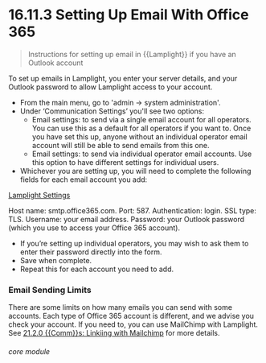 #    16.11.3 Setting Up Email With Office 365

> Instructions for setting up email in {{Lamplight}} if you have an Outlook account

To set up emails in Lamplight, you enter your server details, and your Outlook password to allow Lamplight access to your account.

- From the main menu, go to 'admin -> system administration'.
- Under ‘Communication Settings’ you'll see two options:
   - Email settings: to send via a single email account for all operators. You can use this as a default for all operators if you want to. Once you have set this up, anyone without an individual operator email account will still be able to send emails from this one.
   - Email settings: to send via individual operator email accounts. Use this option to have different settings for individual users.
- Whichever you are setting up, you will need to complete the following fields for each email account you add:

[Lamplight Settings](16.11.1c.png)

Host name: smtp.office365.com.
Port: 587.
Authentication: login.
SSL type: TLS.
Username: your email address.
Password: your Outlook password (which you use to access your Office 365 account).

- If you’re setting up individual operators, you may wish to ask them to enter their password directly into the form.  
- Save when complete.  
- Repeat this for each account you need to add.

  
### Email Sending Limits

There are some limits on how many emails you can send with some accounts.  Each type of Office 365 account is different, and we advise you check your account.
If you need to, you can use MailChimp with Lamplight. See [21.2.0 {{Comm}}s: Linkiing with Mailchimp](/help/index/p/21.2.0) for more details. 




###### core module
